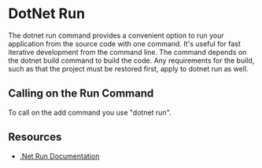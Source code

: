 # DotNet Run

The dotnet run command provides a convenient option to run your application from the source code with one command. It's useful for fast iterative development from the command line. The command depends on the dotnet build command to build the code. Any requirements for the build, such as that the project must be restored first, apply to dotnet run as well.

## Calling on the Run Command

To call on the add command you use "dotnet run".

## Resources

- [.Net Run Documentation]()